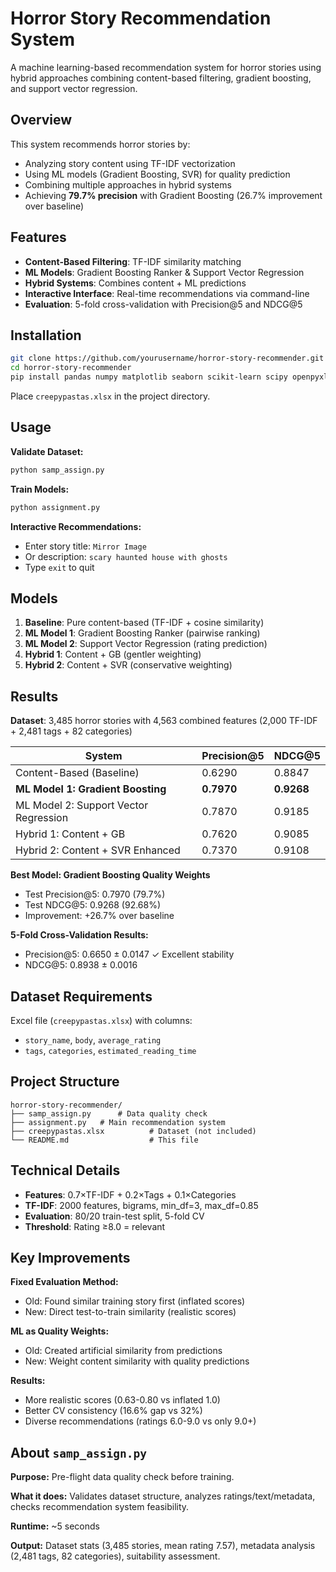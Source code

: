 # Horror Story Recommendation System

A machine learning-based recommendation system for horror stories using hybrid approaches combining content-based filtering, gradient boosting, and support vector regression.

## Overview

This system recommends horror stories by:
- Analyzing story content using TF-IDF vectorization
- Using ML models (Gradient Boosting, SVR) for quality prediction
- Combining multiple approaches in hybrid systems
- Achieving **79.7% precision** with Gradient Boosting (26.7% improvement over baseline)

## Features

- **Content-Based Filtering**: TF-IDF similarity matching
- **ML Models**: Gradient Boosting Ranker & Support Vector Regression
- **Hybrid Systems**: Combines content + ML predictions
- **Interactive Interface**: Real-time recommendations via command-line
- **Evaluation**: 5-fold cross-validation with Precision@5 and NDCG@5

## Installation

```bash
git clone https://github.com/yourusername/horror-story-recommender.git
cd horror-story-recommender
pip install pandas numpy matplotlib seaborn scikit-learn scipy openpyxl
```

Place `creepypastas.xlsx` in the project directory.

## Usage

**Validate Dataset:**
```bash
python samp_assign.py
```

**Train Models:**
```bash
python assignment.py
```

**Interactive Recommendations:**
- Enter story title: `Mirror Image`
- Or description: `scary haunted house with ghosts`
- Type `exit` to quit

## Models

1. **Baseline**: Pure content-based (TF-IDF + cosine similarity)
2. **ML Model 1**: Gradient Boosting Ranker (pairwise ranking)
3. **ML Model 2**: Support Vector Regression (rating prediction)
4. **Hybrid 1**: Content + GB (gentler weighting)
5. **Hybrid 2**: Content + SVR (conservative weighting)

## Results

**Dataset**: 3,485 horror stories with 4,563 combined features (2,000 TF-IDF + 2,481 tags + 82 categories)

| System | Precision@5 | NDCG@5 |
|--------|-------------|---------|
| Content-Based (Baseline) | 0.6290 | 0.8847 |
| **ML Model 1: Gradient Boosting** | **0.7970** | **0.9268** |
| ML Model 2: Support Vector Regression | 0.7870 | 0.9185 |
| Hybrid 1: Content + GB | 0.7620 | 0.9085 |
| Hybrid 2: Content + SVR Enhanced | 0.7370 | 0.9108 |

**Best Model: Gradient Boosting Quality Weights**
- Test Precision@5: 0.7970 (79.7%)
- Test NDCG@5: 0.9268 (92.68%)
- Improvement: +26.7% over baseline

**5-Fold Cross-Validation Results:**
- Precision@5: 0.6650 ± 0.0147 ✓ Excellent stability
- NDCG@5: 0.8938 ± 0.0016

## Dataset Requirements

Excel file (`creepypastas.xlsx`) with columns:
- `story_name`, `body`, `average_rating`
- `tags`, `categories`, `estimated_reading_time`

## Project Structure

```
horror-story-recommender/
├── samp_assign.py      # Data quality check
├── assignment.py   # Main recommendation system
├── creepypastas.xlsx          # Dataset (not included)
└── README.md                  # This file
```

## Technical Details

- **Features**: 0.7×TF-IDF + 0.2×Tags + 0.1×Categories
- **TF-IDF**: 2000 features, bigrams, min_df=3, max_df=0.85
- **Evaluation**: 80/20 train-test split, 5-fold CV
- **Threshold**: Rating ≥8.0 = relevant

## Key Improvements

**Fixed Evaluation Method:**
- Old: Found similar training story first (inflated scores)
- New: Direct test-to-train similarity (realistic scores)

**ML as Quality Weights:**
- Old: Created artificial similarity from predictions
- New: Weight content similarity with quality predictions

**Results:**
- More realistic scores (0.63-0.80 vs inflated 1.0)
- Better CV consistency (16.6% gap vs 32%)
- Diverse recommendations (ratings 6.0-9.0 vs only 9.0+)

## About `samp_assign.py`

**Purpose:** Pre-flight data quality check before training.

**What it does:** Validates dataset structure, analyzes ratings/text/metadata, checks recommendation system feasibility.

**Runtime:** ~5 seconds

**Output:** Dataset stats (3,485 stories, mean rating 7.57), metadata analysis (2,481 tags, 82 categories), suitability assessment.

